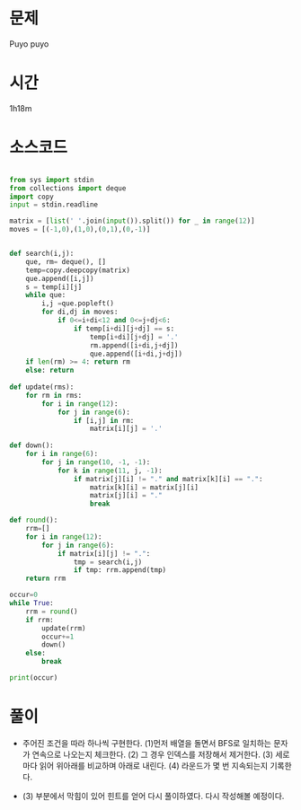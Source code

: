 # 문제 

Puyo puyo

# 시간 

1h18m

# 소스코드

```python

from sys import stdin
from collections import deque
import copy
input = stdin.readline

matrix = [list(' '.join(input()).split()) for _ in range(12)]
moves = [(-1,0),(1,0),(0,1),(0,-1)]


def search(i,j):
    que, rm= deque(), []
    temp=copy.deepcopy(matrix)
    que.append([i,j])
    s = temp[i][j]
    while que:
        i,j =que.popleft()
        for di,dj in moves:
            if 0<=i+di<12 and 0<=j+dj<6:
                if temp[i+di][j+dj] == s:
                    temp[i+di][j+dj] = '.'
                    rm.append([i+di,j+dj])
                    que.append([i+di,j+dj])
    if len(rm) >= 4: return rm
    else: return
    
def update(rms):
    for rm in rms:
        for i in range(12):
            for j in range(6):
                if [i,j] in rm:
                    matrix[i][j] = '.'
    
def down():
    for i in range(6):
        for j in range(10, -1, -1):
            for k in range(11, j, -1):
                if matrix[j][i] != "." and matrix[k][i] == ".":
                    matrix[k][i] = matrix[j][i]
                    matrix[j][i] = "."
                    break

def round():
    rrm=[]
    for i in range(12):
        for j in range(6):
            if matrix[i][j] != ".":
                tmp = search(i,j)
                if tmp: rrm.append(tmp)
    return rrm

occur=0
while True:
    rrm = round()
    if rrm:
        update(rrm)
        occur+=1
        down()
    else:
        break

print(occur)

```

# 풀이
- 주어진 조건을 따라 하나씩 구현한다. (1)먼저 배열을 돌면서 BFS로 일치하는 문자가 연속으로 나오는지 체크한다. (2) 그 경우 인덱스를 저장해서 제거한다. (3) 세로마다 읽어 위아래를 비교하며 아래로 내린다. (4) 라운드가 몇 번 지속되는지 기록한다.  

- (3) 부분에서 막힘이 있어 힌트를 얻어 다시 풀이하였다. 다시 작성해볼 예정이다. 
